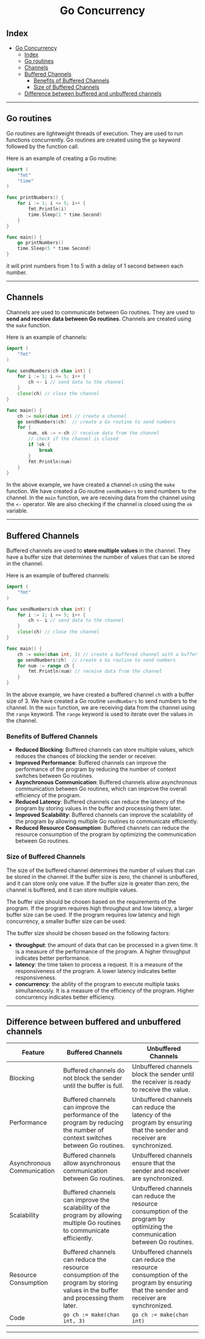 # <div align='center'> Go Concurrency </div>

## Index
- [ Go Concurrency ](#-go-concurrency-)
  - [Index](#index)
  - [Go routines](#go-routines)
  - [Channels](#channels)
  - [Buffered Channels](#buffered-channels)
    - [Benefits of Buffered Channels](#benefits-of-buffered-channels)
    - [Size of Buffered Channels](#size-of-buffered-channels)
  - [Difference between buffered and unbuffered channels](#difference-between-buffered-and-unbuffered-channels)

<hr>

## Go routines
Go routines are lightweight threads of execution. They are used to run functions concurrently. Go routines are created using the `go` keyword followed by the function call.

Here is an example of creating a Go routine:
```go
import (
    "fmt"
    "time"
)

func printNumbers() {
    for i := 1; i <= 5; i++ {
        fmt.Println(i)
        time.Sleep(1 * time.Second)
    }
}

func main() {
    go printNumbers()
    time.Sleep(5 * time.Second)
}
```
it will print numbers from 1 to 5 with a delay of 1 second between each number.

<hr>

## Channels
Channels are used to communicate between Go routines. They are used to **send and receive data between Go routines**. Channels are created using the `make` function.

Here is an example of channels:
```go
import (
    "fmt"
)

func sendNumbers(ch chan int) {
    for i := 1; i <= 5; i++ {
        ch <- i // send data to the channel
    }
    close(ch) // close the channel
}

func main() {
    ch := make(chan int) // create a channel
    go sendNumbers(ch)  // create a Go routine to send numbers
    for {
        num, ok := <-ch // receive data from the channel
        // check if the channel is closed
        if !ok {
            break
        }
        fmt.Println(num)
    }
}
```

In the above example, we have created a channel `ch` using the `make` function. We have created a Go routine `sendNumbers` to send numbers to the channel. In the `main` function, we are receiving data from the channel using the `<-` operator. We are also checking if the channel is closed using the `ok` variable.

<hr>

## Buffered Channels
Buffered channels are used to **store multiple values** in the channel. They have a buffer size that determines the number of values that can be stored in the channel.

Here is an example of buffered channels:
```go
import (
    "fmt"
)

func sendNumbers(ch chan int) {
    for i := 1; i <= 5; i++ {
        ch <- i // send data to the channel
    }
    close(ch) // close the channel
}

func main() {
    ch := make(chan int, 3) // create a buffered channel with a buffer size of 3
    go sendNumbers(ch)  // create a Go routine to send numbers
    for num := range ch {
        fmt.Println(num) // receive data from the channel
    }
}
```

In the above example, we have created a buffered channel `ch` with a buffer size of 3. We have created a Go routine `sendNumbers` to send numbers to the channel. In the `main` function, we are receiving data from the channel using the `range` keyword. The `range` keyword is used to iterate over the values in the channel.

### Benefits of Buffered Channels
- **Reduced Blocking**: Buffered channels can store multiple values, which reduces the chances of blocking the sender or receiver.
- **Improved Performance**: Buffered channels can improve the performance of the program by reducing the number of context switches between Go routines.
- **Asynchronous Communication**: Buffered channels allow asynchronous communication between Go routines, which can improve the overall efficiency of the program.
- **Reduced Latency**: Buffered channels can reduce the latency of the program by storing values in the buffer and processing them later.
- **Improved Scalability**: Buffered channels can improve the scalability of the program by allowing multiple Go routines to communicate efficiently.
- **Reduced Resource Consumption**: Buffered channels can reduce the resource consumption of the program by optimizing the communication between Go routines.

### Size of Buffered Channels
The size of the buffered channel determines the number of values that can be stored in the channel. If the buffer size is zero, the channel is unbuffered, and it can store only one value. If the buffer size is greater than zero, the channel is buffered, and it can store multiple values.

The buffer size should be chosen based on the requirements of the program. If the program requires high throughput and low latency, a larger buffer size can be used. If the program requires low latency and high concurrency, a smaller buffer size can be used.

The buffer size should be chosen based on the following factors:
- **throughput**: the amount of data that can be processed in a given time. It is a measure of the performance of the program. A higher throughput indicates better performance.
- **latency**: the time taken to process a request. It is a measure of the responsiveness of the program. A lower latency indicates better responsiveness.
- **concurrency**: the ability of the program to execute multiple tasks simultaneously. It is a measure of the efficiency of the program. Higher concurrency indicates better efficiency.

<hr>

## Difference between buffered and unbuffered channels

| Feature | Buffered Channels | Unbuffered Channels |
|---------|-------------------|---------------------|
| Blocking | Buffered channels do not block the sender until the buffer is full. | Unbuffered channels block the sender until the receiver is ready to receive the value. |
| Performance | Buffered channels can improve the performance of the program by reducing the number of context switches between Go routines. | Unbuffered channels can reduce the latency of the program by ensuring that the sender and receiver are synchronized. |
| Asynchronous Communication | Buffered channels allow asynchronous communication between Go routines. | Unbuffered channels ensure that the sender and receiver are synchronized. |
| Scalability | Buffered channels can improve the scalability of the program by allowing multiple Go routines to communicate efficiently. | Unbuffered channels can reduce the resource consumption of the program by optimizing the communication between Go routines. |
| Resource Consumption | Buffered channels can reduce the resource consumption of the program by storing values in the buffer and processing them later. | Unbuffered channels can reduce the resource consumption of the program by ensuring that the sender and receiver are synchronized. |
| Code | ```go ch := make(chan int, 3)``` | ```go ch := make(chan int)``` |

<hr>